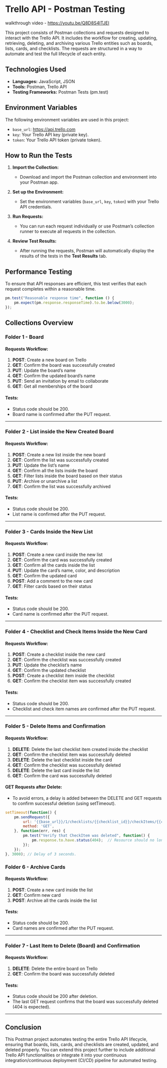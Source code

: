 # Trello API - Postman Testing

walkthrough video - https://youtu.be/Q8D8S4ITJEI

This project consists of Postman collections and requests designed to interact with the Trello API. It includes the workflow for creating, updating, retrieving, deleting, and archiving various Trello entities such as boards, lists, cards, and checklists. The requests are structured in a way to automate and test the full lifecycle of each entity.

## Technologies Used  
- **Languages:** JavaScript, JSON  
- **Tools:** Postman, Trello API
- **Testing Frameworks:** Postman Tests (pm.test)


## Environment Variables

The following environment variables are used in this project:

- `base_url`: https://api.trello.com
- `key`: Your Trello API key (private key).
- `token`: Your Trello API token (private token).

## How to Run the Tests

1. **Import the Collection:**
   - Download and import the Postman collection and environment into your Postman app.
   
2. **Set up the Environment:**
   - Set the environment variables (`base_url`, `key`, `token`) with your Trello API credentials.
   
3. **Run Requests:**
   - You can run each request individually or use Postman’s collection runner to execute all requests in the collection.

4. **Review Test Results:**
   - After running the requests, Postman will automatically display the results of the tests in the **Test Results** tab.
  
## Performance Testing

To ensure that API responses are efficient, this test verifies that each request completes within a reasonable time.

```javascript
pm.test("Reasonable response time", function () {
    pm.expect(pm.response.responseTime).to.be.below(3000);
});
```
## Collections Overview

### Folder 1 - Board

#### Requests Workflow:
1. **POST**: Create a new board on Trello
2. **GET**: Confirm the board was successfully created
3. **PUT**: Update the board’s name
4. **GET**: Confirm the updated board’s name
5. **PUT**: Send an invitation by email to collaborate
6. **GET**: Get all memberships of the board

#### Tests:
- Status code should be 200.
- Board name is confirmed after the PUT request.

---

### Folder 2 - List inside the New Created Board

#### Requests Workflow:
1. **POST**: Create a new list inside the new board
2. **GET**: Confirm the list was successfully created
3. **PUT**: Update the list’s name
4. **GET**: Confirm all the lists inside the board
5. **GET**: Filter lists inside the board based on their status
6. **PUT**: Archive or unarchive a list
7. **GET**: Confirm the list was successfully archived

#### Tests:
- Status code should be 200.
- List name is confirmed after the PUT request.

---

### Folder 3 - Cards Inside the New List

#### Requests Workflow:
1. **POST**: Create a new card inside the new list
2. **GET**: Confirm the card was successfully created
3. **GET**: Confirm all the cards inside the list
4. **PUT**: Update the card’s name, color, and description
5. **GET**: Confirm the updated card
6. **POST**: Add a comment to the new card
7. **GET**: Filter cards based on their status

#### Tests:
- Status code should be 200.
- Card name is confirmed after the PUT request.

---

### Folder 4 - Checklist and Check Items Inside the New Card

#### Requests Workflow:
1. **POST**: Create a checklist inside the new card
2. **GET**: Confirm the checklist was successfully created
3. **PUT**: Update the checklist’s name
4. **GET**: Confirm the updated checklist
5. **POST**: Create a checklist item inside the checklist
6. **GET**: Confirm the checklist item was successfully created

#### Tests:
- Status code should be 200.
- Checklist and check item names are confirmed after the PUT request.

---

### Folder 5 - Delete Items and Confirmation

#### Requests Workflow:
1. **DELETE**: Delete the last checklist item created inside the checklist
2. **GET**: Confirm the checklist item was successfully deleted
3. **DELETE**: Delete the last checklist inside the card
4. **GET**: Confirm the checklist was successfully deleted
5. **DELETE**: Delete the last card inside the list
6. **GET**: Confirm the card was successfully deleted

#### GET Requests after Delete:
- To avoid errors, a delay is added between the DELETE and GET requests to confirm successful deletion (using setTimeout).

```javascript
setTimeout(function() {
    pm.sendRequest({
        url: '{{base_url}}/1/checklists/{{checklist_id}}/checkItems/{{checkitem_id}}?key={{key}}&token={{token}}',
        method: 'GET',
    }, function(err, res) {
        pm.test("Verify that CheckItem was deleted", function() {
            pm.response.to.have.status(404);  // Resource should no longer exist
        });
    });
}, 3000); // Delay of 3 seconds.
```
### Folder 6 - Archive Cards

#### Requests Workflow:
1. **POST**: Create a new card inside the list
2. **GET**: Confirm new card
3. **POST**: Archive all the cards inside the list

#### Tests:
- Status code should be 200.
- Card names are confirmed after the PUT request.

---

### Folder 7 - Last Item to Delete (Board) and Confirmation

#### Requests Workflow:
1. **DELETE**: Delete the entire board on Trello
2. **GET**: Confirm the board was successfully deleted

#### Tests:
- Status code should be 200 after deletion.
- The last GET request confirms that the board was successfully deleted (404 is expected).


---

## Conclusion

This Postman project automates testing the entire Trello API lifecycle, ensuring that boards, lists, cards, and checklists are created, updated, and deleted properly. You can extend this project further to include additional Trello API functionalities or integrate it into your continuous integration/continuous deployment (CI/CD) pipeline for automated testing.
